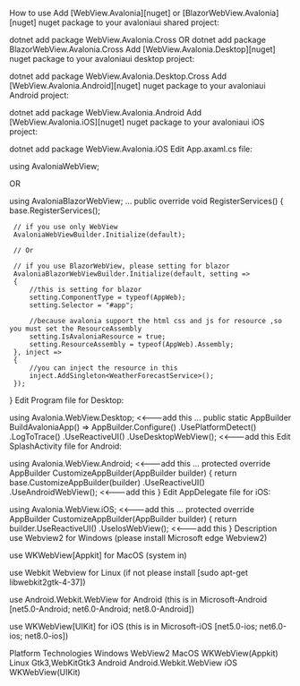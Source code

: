 How to use
Add [WebView.Avalonia][nuget] or [BlazorWebView.Avalonia][nuget] nuget package to your avaloniaui shared project:

dotnet add package WebView.Avalonia.Cross
             OR
dotnet add package BlazorWebView.Avalonia.Cross
Add [WebView.Avalonia.Desktop][nuget] nuget package to your avaloniaui desktop project:

dotnet add package WebView.Avalonia.Desktop.Cross
Add [WebView.Avalonia.Android][nuget] nuget package to your avaloniaui Android project:

dotnet add package WebView.Avalonia.Android
Add [WebView.Avalonia.iOS][nuget] nuget package to your avaloniaui iOS project:

dotnet add package WebView.Avalonia.iOS
Edit App.axaml.cs file:

 using AvaloniaWebView;

 OR

 using AvaloniaBlazorWebView;
 ...
  public override void RegisterServices()
  {
     base.RegisterServices();
     
     // if you use only WebView  
     AvaloniaWebViewBuilder.Initialize(default);

     // Or
 
     // if you use BlazorWebView, please setting for blazor 
     AvaloniaBlazorWebViewBuilder.Initialize(default, setting =>
     {
         //this is setting for blazor 
         setting.ComponentType = typeof(AppWeb);
         setting.Selector = "#app";

         //because avalonia support the html css and js for resource ,so you must set the ResourceAssembly 
         setting.IsAvaloniaResource = true;
         setting.ResourceAssembly = typeof(AppWeb).Assembly;
     }, inject =>
     {
         //you can inject the resource in this
         inject.AddSingleton<WeatherForecastService>();
     });
  }
Edit Program file for Desktop:

using Avalonia.WebView.Desktop; <<---add this
...
 public static AppBuilder BuildAvaloniaApp()
    => AppBuilder.Configure<App>()
        .UsePlatformDetect()
        .LogToTrace()
        .UseReactiveUI()
        .UseDesktopWebView();   <<---add this
Edit SplashActivity file for Android:

using Avalonia.WebView.Android; <<---add this
...
protected override AppBuilder CustomizeAppBuilder(AppBuilder builder)
{
    return base.CustomizeAppBuilder(builder)
        .UseReactiveUI()
        .UseAndroidWebView();  <<---add this
}
Edit AppDelegate file for iOS:

using Avalonia.WebView.iOS;     <<---add this
...
protected override AppBuilder CustomizeAppBuilder(AppBuilder builder)
{
    return builder.UseReactiveUI()
    .UseIosWebView();           <<---add this
}
Description
use Webview2 for Windows (please install Microsoft edge Webview2)

use WKWebView[Appkit] for MacOS (system in)

use Webkit Webview for Linux (if not please install [sudo apt-get libwebkit2gtk-4-37])

use Android.Webkit.WebView for Android (this is in Microsoft-Android [net5.0-Android; net6.0-Android; net8.0-Android])

use WKWebView[UIKit] for iOS (this is in Microsoft-iOS [net5.0-ios; net6.0-ios; net8.0-ios])

Platform	Technologies
Windows	WebView2
MacOS	WKWebView(Appkit)
Linux	Gtk3,WebKitGtk3
Android	Android.Webkit.WebView
iOS	WKWebView(UIKit)
